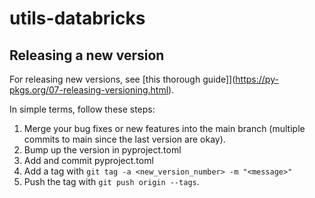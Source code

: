 # utils-databricks


## Releasing a new version

For releasing new versions, see [this thorough guide]](https://py-pkgs.org/07-releasing-versioning.html).

In simple terms, follow these steps:
1. Merge your bug fixes or new features into the main branch (multiple commits to main since the last version are okay).
2. Bump up the version in pyproject.toml
3. Add and commit pyproject.toml
4. Add a tag with `git tag -a <new_version_number> -m "<message>"`
5. Push the tag with `git push origin --tags`.